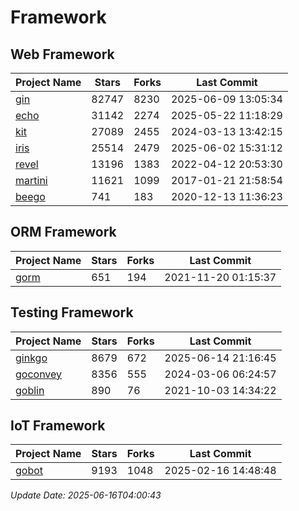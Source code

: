 # Framework

## Web Framework
| Project Name | Stars | Forks | Last Commit |
| ------------ | ----- | ----- | ----------- |
| [gin](https://github.com/gin-gonic/gin) | 82747 | 8230 | 2025-06-09 13:05:34 |
| [echo](https://github.com/labstack/echo) | 31142 | 2274 | 2025-05-22 11:18:29 |
| [kit](https://github.com/go-kit/kit) | 27089 | 2455 | 2024-03-13 13:42:15 |
| [iris](https://github.com/kataras/iris) | 25514 | 2479 | 2025-06-02 15:31:12 |
| [revel](https://github.com/revel/revel) | 13196 | 1383 | 2022-04-12 20:53:30 |
| [martini](https://github.com/go-martini/martini) | 11621 | 1099 | 2017-01-21 21:58:54 |
| [beego](https://github.com/astaxie/beego) | 741 | 183 | 2020-12-13 11:36:23 |

## ORM Framework
| Project Name | Stars | Forks | Last Commit |
| ------------ | ----- | ----- | ----------- |
| [gorm](https://github.com/jinzhu/gorm) | 651 | 194 | 2021-11-20 01:15:37 |

## Testing Framework
| Project Name | Stars | Forks | Last Commit |
| ------------ | ----- | ----- | ----------- |
| [ginkgo](https://github.com/onsi/ginkgo) | 8679 | 672 | 2025-06-14 21:16:45 |
| [goconvey](https://github.com/smartystreets/goconvey) | 8356 | 555 | 2024-03-06 06:24:57 |
| [goblin](https://github.com/franela/goblin) | 890 | 76 | 2021-10-03 14:34:22 |

## IoT Framework
| Project Name | Stars | Forks | Last Commit |
| ------------ | ----- | ----- | ----------- |
| [gobot](https://github.com/hybridgroup/gobot) | 9193 | 1048 | 2025-02-16 14:48:48 |

*Update Date: 2025-06-16T04:00:43*